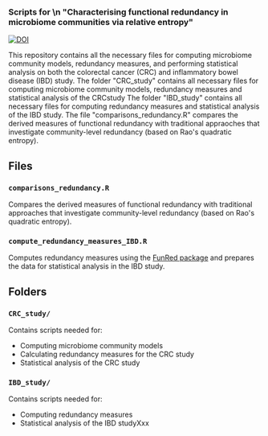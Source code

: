 ### Scripts for \n "Characterising functional redundancy in microbiome communities via relative entropy"
[![DOI](https://img.shields.io/badge/DOI-10.1016%2Fj.csbj.2025.03.012-blue)](https://doi.org/10.1016/j.csbj.2025.03.012)

This repository contains all the necessary files for computing microbiome community models, redundancy measures, and performing statistical analysis on both the  colorectal cancer 
(CRC) and inflammatory bowel disease (IBD) study. The folder "CRC_study" contains all necessary files for computing microbiome community models, redundancy measures and statistical analysis of the CRCstudy
The folder "IBD_study" contains all necessary files for computing redundancy measures and statistical analysis of the IBD study. The file "comparisons_redundancy.R" compares the derived measures of functional redundancy with traditional appraoches that investigate community-level redundancy (based on Rao's quadratic entropy).

## Files

### `comparisons_redundancy.R`
Compares the derived measures of functional redundancy with traditional approaches that investigate community-level redundancy (based on Rao's quadratic entropy).

### `compute_redundancy_measures_IBD.R`
Computes redundancy measures using the [FunRed package](https://github.com/SysPsyHertel/FunRed) and prepares the data for statistical analysis in the IBD study.


## Folders

### `CRC_study/`
Contains scripts needed for:

- Computing microbiome community models
- Calculating redundancy measures for the CRC study
- Statistical analysis of the CRC study

### `IBD_study/`
Contains scripts needed for:
- Computing redundancy measures
- Statistical analysis of the IBD studyXxx
